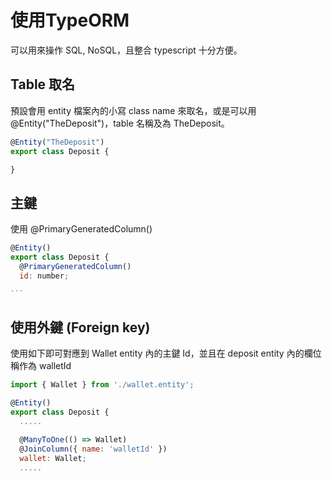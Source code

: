 # 使用TypeORM

可以用來操作 SQL, NoSQL，且整合 typescript 十分方便。

## Table 取名

預設會用 entity 檔案內的小寫 class name 來取名，或是可以用 @Entity("TheDeposit")，table 名稱及為 TheDeposit。

```javascript
@Entity("TheDeposit")
export class Deposit {

}
```

## 主鍵

使用 @PrimaryGeneratedColumn()

````javascript
@Entity()
export class Deposit {
  @PrimaryGeneratedColumn()
  id: number;

```
````

## 使用外鍵 (Foreign key)

使用如下即可對應到 Wallet entity 內的主鍵 Id，並且在 deposit entity 內的欄位稱作為 walletId

```javascript
import { Wallet } from './wallet.entity';

@Entity()
export class Deposit {
  .....

  @ManyToOne(() => Wallet)
  @JoinColumn({ name: 'walletId' })
  wallet: Wallet;
  .....
```
